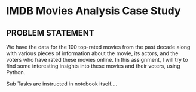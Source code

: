 # IMDB Movies Analysis Case Study
## PROBLEM STATEMENT

We have the data for the 100 top-rated movies from the past decade along with various pieces of information about the movie, its actors, 
and the voters who have rated these movies online. In this assignment, I will try to find some interesting insights into these movies and 
their voters, using Python.

Sub Tasks are instructed in notebook itself....
